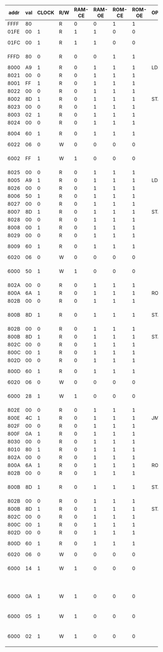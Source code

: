 | addr | val | CLOCK | R/W | RAM-CE | RAM-OE | ROM-CE | ROM-OE | OPCODE | Remarks              |
|------|-----|-------|-----|--------|--------|--------|--------|--------|----------------------|
| FFFF | 80  |       | R   | 0      | 0      | 1      | 1      |        | halted               |
| 01FE | 00  | 1     | R   | 1      | 1      | 0      | 0      |        |                      |
| 01FC | 00  | 1     | R   | 1      | 1      | 0      | 0      |        | should be FFFC?      |
| FFFD | 80  | 0     | R   | 0      | 0      | 1      | 1      |        | addr = 80 + 00       |
| 8000 | A9  | 1     | R   | 0      | 1      | 1      | 1      | LDA#   |                      |
| 8021 | 00  | 0     | R   | 0      | 1      | 1      | 1      |        |                      |
| 8001 | FF  | 1     | R   | 0      | 1      | 1      | 1      |        | $FF                  |
| 8022 | 00  | 0     | R   | 0      | 1      | 1      | 1      |        |                      |
| 8002 | 8D  | 1     | R   | 0      | 1      | 1      | 1      | STAa   |                      |
| 8023 | 00  | 0     | R   | 0      | 1      | 1      | 1      |        |                      |
| 8003 | 02  | 1     | R   | 0      | 1      | 1      | 1      |        |                      |
| 8024 | 00  | 0     | R   | 0      | 1      | 1      | 1      |        |                      |
| 8004 | 60  | 1     | R   | 0      | 1      | 1      | 1      |        | addr = 60 + 02       |
| 6022 | 06  | 0     | W   | 0      | 0      | 0      | 0      |        |                      |
| 6002 | FF  | 1     | W   | 1      | 0      | 0      | 0      |        | stores $FF in $6002  |
| 8025 | 00  | 0     | R   | 0      | 1      | 1      | 1      |        |                      |
| 8005 | A9  | 1     | R   | 0      | 1      | 1      | 1      | LDA#   |                      |
| 8026 | 00  | 0     | R   | 0      | 1      | 1      | 1      |        |                      |
| 8006 | 50  | 1     | R   | 0      | 1      | 1      | 1      |        | $50                  |
| 8027 | 00  | 0     | R   | 0      | 1      | 1      | 1      |        |                      |
| 8007 | 8D  | 1     | R   | 0      | 1      | 1      | 1      | STAa   |                      |
| 8028 | 00  | 0     | R   | 0      | 1      | 1      | 1      |        |                      |
| 8008 | 00  | 1     | R   | 0      | 1      | 1      | 1      |        |                      |
| 8029 | 00  | 0     | R   | 0      | 1      | 1      | 1      |        |                      |
| 8009 | 60  | 1     | R   | 0      | 1      | 1      | 1      |        | addr = 60 + 00       |
| 6020 | 06  | 0     | W   | 0      | 0      | 0      | 0      |        |                      |
| 6000 | 50  | 1     | W   | 1      | 0      | 0      | 0      |        | stores $50 in $6000  |
| 802A | 00  | 0     | R   | 0      | 1      | 1      | 1      |        |                      |
| 800A | 6A  | 1     | R   | 0      | 1      | 1      | 1      | RORa   |                      |
| 802B | 00  | 0     | R   | 0      | 1      | 1      | 1      |        |                      |
| 800B | 8D  | 1     | R   | 0      | 1      | 1      | 1      | STAa   | still busy with ROR? |
| 802B | 00  | 0     | R   | 0      | 1      | 1      | 1      |        |                      |
| 800B | 8D  | 1     | R   | 0      | 1      | 1      | 1      | STAa   | repeated?            |
| 802C | 00  | 0     | R   | 0      | 1      | 1      | 1      |        |                      |
| 800C | 00  | 1     | R   | 0      | 1      | 1      | 1      |        |                      |
| 802D | 00  | 0     | R   | 0      | 1      | 1      | 1      |        |                      |
| 800D | 60  | 1     | R   | 0      | 1      | 1      | 1      |        | addr = 60 + 00       |
| 6020 | 06  | 0     | W   | 0      | 0      | 0      | 0      |        |                      |
| 6000 | 28  | 1     | W   | 1      | 0      | 0      | 0      |        | stores $28 in $6000  |
| 802E | 00  | 0     | R   | 0      | 1      | 1      | 1      |        |                      |
| 800E | 4C  | 1     | R   | 0      | 1      | 1      | 1      | JMPa   |                      |
| 802F | 00  | 0     | R   | 0      | 1      | 1      | 1      |        |                      |
| 800F | 0A  | 1     | R   | 0      | 1      | 1      | 1      |        |                      |
| 8030 | 00  | 0     | R   | 0      | 1      | 1      | 1      |        |                      |
| 8010 | 80  | 1     | R   | 0      | 1      | 1      | 1      |        | $80 + 0A             |
| 802A | 00  | 0     | R   | 0      | 1      | 1      | 1      |        |                      |
| 800A | 6A  | 1     | R   | 0      | 1      | 1      | 1      | RORa   |                      |
| 802B | 00  | 0     | R   | 0      | 1      | 1      | 1      |        |                      |
| 800B | 8D  | 1     | R   | 0      | 1      | 1      | 1      | STAa   | still busy with ROR? |
| 802B | 00  | 0     | R   | 0      | 1      | 1      | 1      |        |                      |
| 800B | 8D  | 1     | R   | 0      | 1      | 1      | 1      | STAa   | repeated?            |
| 802C | 00  | 0     | R   | 0      | 1      | 1      | 1      |        |                      |
| 800C | 00  | 1     | R   | 0      | 1      | 1      | 1      |        |                      |
| 802D | 00  | 0     | R   | 0      | 1      | 1      | 1      |        |                      |
| 800D | 60  | 1     | R   | 0      | 1      | 1      | 1      |        | addr = 60 + 00       |
| 6020 | 06  | 0     | W   | 0      | 0      | 0      | 0      |        |                      |
| 6000 | 14  | 1     | W   | 1      | 0      | 0      | 0      |        | stores $14 in $6000  |
|      |     |       |     |        |        |        |        |        | ...                  |
| 6000 | 0A  | 1     | W   | 1      | 0      | 0      | 0      |        | stores $0A in $6000  |
| 6000 | 05  | 1     | W   | 1      | 0      | 0      | 0      |        | stores $05 in $6000  |
| 6000 | 02  | 1     | W   | 1      | 0      | 0      | 0      |        | stores $02 in $6000  |
